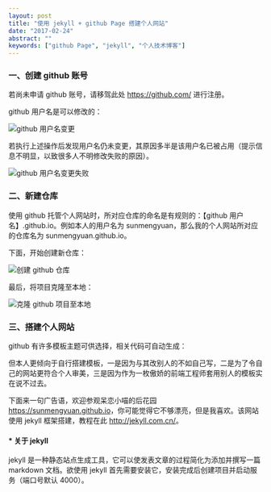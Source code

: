 ```yaml
---
layout: post
title: "使用 jekyll + github Page 搭建个人网站"
date: "2017-02-24"
abstract: ""
keywords: ["github Page", "jekyll", "个人技术博客"]
---
```


### 一、创建 github 账号

若尚未申请 github 账号，请移驾此处 <https://github.com/> 进行注册。

github 用户名是可以修改的：

![github 用户名变更](http://olvck72xe.bkt.clouddn.com/change-username.png)

若执行上述操作后发现用户名仍未变更，其原因多半是该用户名已被占用（提示信息不明显，以致很多人不明修改失败的原因）。

![github 用户名变更失败](http://olvck72xe.bkt.clouddn.com/change-username-alert.png)

### 二、新建仓库

使用 github 托管个人网站时，所对应仓库的命名是有规则的：【github 用户名】.github.io。例如本人的用户名为 sunmengyuan，那么我的个人网站所对应的仓库名为 sunmengyuan.github.io。

下面，开始创建新仓库：

![创建 github 仓库](http://olvck72xe.bkt.clouddn.com/create-repository.png)

最后，将项目克隆至本地：

![克隆 github 项目至本地](http://olvck72xe.bkt.clouddn.com/clone-repository.png)

### 三、搭建个人网站

github 有许多模板主题可供选择，相关代码可自动生成：

但本人更倾向于自行搭建模板，一是因为与其改别人的不如自己写，二是为了令自己的网站更符合个人审美，三是因为作为一枚傲娇的前端工程师套用别人的模板实在说不过去。

下面来一句广告语，欢迎参观呆恋小喵的后花园 <https://sunmengyuan.github.io>，你可能觉得它不够漂亮，但是我喜欢。该网站使用 jekyll 框架搭建，教程在此 <http://jekyll.com.cn/>。

#### * 关于 jekyll

jekyll 是一种静态站点生成工具，它可以使发表文章的过程简化为添加并撰写一篇 markdown 文档。欲使用 jekyll 首先需要安装它，安装完成后创建项目并启动服务（端口号默认 4000）。
